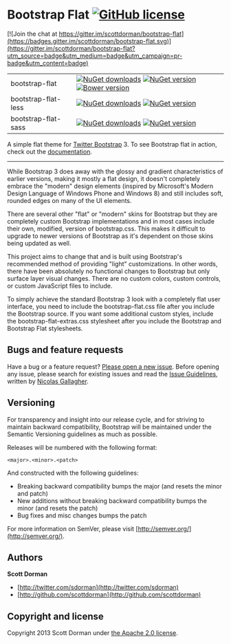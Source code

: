 # Bootstrap Flat [![GitHub license](https://img.shields.io/github/license/scottdorman/bootstrap-flat.svg)](https://github.com/scottdorman/bootstrap-flat/blob/master/LICENSE)

[![Join the chat at https://gitter.im/scottdorman/bootstrap-flat](https://badges.gitter.im/scottdorman/bootstrap-flat.svg)](https://gitter.im/scottdorman/bootstrap-flat?utm_source=badge&utm_medium=badge&utm_campaign=pr-badge&utm_content=badge)

| | |
|-------|------|
|bootstrap-flat|[![NuGet downloads](https://img.shields.io/nuget/dt/bootstrap.flat.svg)](http://www.nuget.org/packages/bootstrap.flat) [![NuGet version](https://img.shields.io/nuget/v/bootstrap.flat.svg)](http://www.nuget.org/packages/bootstrap.flat)  [![Bower version](https://img.shields.io/bower/v/bootstrap-flat.svg)](http://www.nuget.org/packages/bootstrap-flat)|
|bootstrap-flat-less|[![NuGet downloads](https://img.shields.io/nuget/dt/bootstrap.flat.less.svg)](http://www.nuget.org/packages/bootstrap.flat.less) [![NuGet version](https://img.shields.io/nuget/v/bootstrap.flat.less.svg)](http://www.nuget.org/packages/bootstrap.flat.less)|
|bootstrap-flat-sass|[![NuGet downloads](https://img.shields.io/nuget/dt/bootstrap.flat.sass.svg)](http://www.nuget.org/packages/bootstrap.flat.sass) [![NuGet version](https://img.shields.io/nuget/v/bootstrap.flat.sass.svg)](http://www.nuget.org/packages/bootstrap.flat.sass)|

A simple flat theme for [Twitter Bootstrap](http://getbootstrap.com) 3. To see Bootstrap flat in action, check out the [documentation](http://scottdorman.github.io/bootstrap-flat).

****

While Bootstrap 3 does away with the glossy and gradient characteristics of earlier versions, making it mostly a flat design, it doesn't completely embrace the "modern" design elements (inspired by Microsoft's Modern Design Language of Windows Phone and Windows 8) and still includes soft, rounded edges on many of the UI elements.

There are several other "flat" or "modern" skins for Bootstrap but they are completely custom Bootstrap implementations and in most cases include their own, modified, version of bootstrap.css. This makes it difficult to upgrade to newer versions of Bootstrap as it's dependent on those skins being updated as well.

This project aims to change that and is built using Bootstrap's recommended method of providing "light" customizations. In other words, there have been absolutely no functional changes to Bootstrap but only surface layer visual changes. There are no custom colors, custom controls, or custom JavaScript files to include.

To simply achieve the standard Bootstrap 3 look with a completely flat user interface, you need to include the bootstrap-flat.css file after you include the Bootstrap source. If you want some additional custom styles, include the bootstrap-flat-extras.css stylesheet after you include the Bootstrap and Bootstrap Flat stylesheets.

## Bugs and feature requests

Have a bug or a feature request? [Please open a new issue](https://github.com/scottdorman/bootstrap-flat/issues). Before opening any issue, please search for existing issues and read the [Issue Guidelines](https://github.com/necolas/issue-guidelines), written by [Nicolas Gallagher](https://github.com/necolas/).



## Versioning

For transparency and insight into our release cycle, and for striving to maintain backward compatibility, Bootstrap will be maintained under the Semantic Versioning guidelines as much as possible.

Releases will be numbered with the following format:

`<major>.<minor>.<patch>`

And constructed with the following guidelines:

* Breaking backward compatibility bumps the major (and resets the minor and patch)
* New additions without breaking backward compatibility bumps the minor (and resets the patch)
* Bug fixes and misc changes bumps the patch

For more information on SemVer, please visit [http://semver.org/](http://semver.org/).



## Authors

**Scott Dorman**

+ [http://twitter.com/sdorman](http://twitter.com/sdorman)
+ [http://github.com/scottdorman](http://github.com/scottdorman)


## Copyright and license

Copyright 2013 Scott Dorman under [the Apache 2.0 license](LICENSE).

